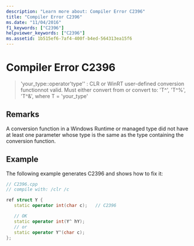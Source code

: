 ```yaml
---
description: "Learn more about: Compiler Error C2396"
title: "Compiler Error C2396"
ms.date: "11/04/2016"
f1_keywords: ["C2396"]
helpviewer_keywords: ["C2396"]
ms.assetid: 1b515ef6-7af4-400f-b4ed-564313ea15f6
---
```

# Compiler Error C2396

> 'your_type::operator'type'' : CLR or WinRT user-defined conversion functionnot valid. Must either convert from or convert to: 'T^', 'T^%', 'T^&', where T = 'your_type'

## Remarks

A conversion function in a Windows Runtime or managed type did not have at least one parameter whose type is the same as the type containing the conversion function.

## Example

The following example generates C2396 and shows how to fix it:

```cpp
// C2396.cpp
// compile with: /clr /c

ref struct Y {
   static operator int(char c);   // C2396

   // OK
   static operator int(Y^ hY);
   // or
   static operator Y^(char c);
};
```
